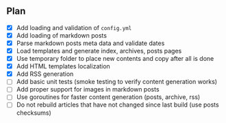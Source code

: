 ## Plan

  - [x] Add loading and validation of `config.yml`
  - [x] Add loading of markdown posts
  - [x] Parse markdown posts meta data and validate dates
  - [x] Load templates and generate index, archives, posts pages
  - [x] Use temporary folder to place new contents and copy after all is done
  - [x] Add HTML templates localization
  - [x] Add RSS generation
  - [ ] Add basic unit tests (smoke testing to verify content generation works)
  - [ ] Add proper support for images in markdown posts
  - [ ] Use goroutines for faster content generation (posts, archive, rss)
  - [ ] Do not rebuild articles that have not changed since last build (use posts checksums)
